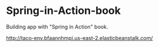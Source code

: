 # Spring-in-Action-book

Building app with "Spring in Action" book.

http://taco-env.bfaannhmpi.us-east-2.elasticbeanstalk.com/
